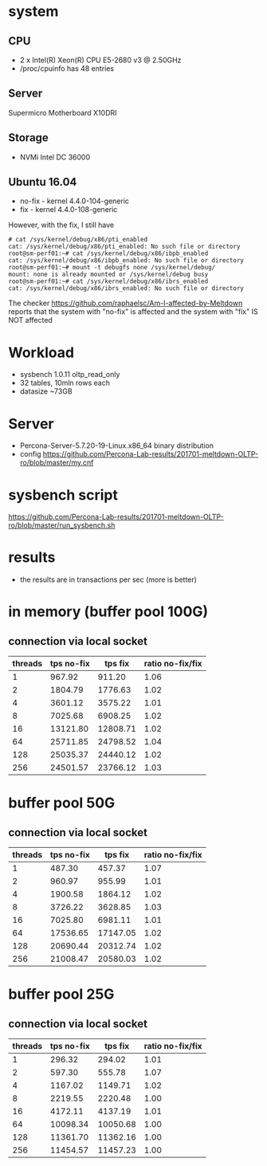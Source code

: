 # system

## CPU
* 2 x Intel(R) Xeon(R) CPU E5-2680 v3 @ 2.50GHz
* /proc/cpuinfo has 48 entries

## Server
Supermicro Motherboard X10DRI

## Storage
* NVMi Intel DC 36000 

## Ubuntu 16.04
* no-fix - kernel  4.4.0-104-generic
* fix - kernel 4.4.0-108-generic

However, with the fix, I still have
```
# cat /sys/kernel/debug/x86/pti_enabled
cat: /sys/kernel/debug/x86/pti_enabled: No such file or directory
root@sm-perf01:~# cat /sys/kernel/debug/x86/ibpb_enabled
cat: /sys/kernel/debug/x86/ibpb_enabled: No such file or directory
root@sm-perf01:~# mount -t debugfs none /sys/kernel/debug/
mount: none is already mounted or /sys/kernel/debug busy
root@sm-perf01:~# cat /sys/kernel/debug/x86/ibrs_enabled
cat: /sys/kernel/debug/x86/ibrs_enabled: No such file or directory

```
The checker https://github.com/raphaelsc/Am-I-affected-by-Meltdown
reports that the system with "no-fix" is affected and the system with "fix" IS NOT affected

# Workload
* sysbench 1.0.11 oltp_read_only
* 32 tables, 10mln rows each
* datasize ~73GB

# Server
* Percona-Server-5.7.20-19-Linux.x86_64 binary distribution
* config https://github.com/Percona-Lab-results/201701-meltdown-OLTP-ro/blob/master/my.cnf

# sysbench script
https://github.com/Percona-Lab-results/201701-meltdown-OLTP-ro/blob/master/run_sysbench.sh


# results
* the results are in transactions per sec (more is better)

# in memory (buffer pool 100G)
## connection via local socket

threads | tps no-fix | tps fix | ratio no-fix/fix 
--------|------------|---------|-----------------
1|967.92|911.20|1.06
2|1804.79|1776.63|1.02
4|3601.12|3575.22|1.01
8|7025.68|6908.25|1.02
16|13121.80|12808.71|1.02
64|25711.85|24798.52|1.04
128|25035.37|24440.12|1.02
256|24501.57|23766.12|1.03

# buffer pool 50G
## connection via local socket

threads | tps no-fix | tps fix | ratio no-fix/fix 
--------|------------|---------|-----------------
1|487.30|457.37|1.07
2|960.97|955.99|1.01
4|1900.58|1864.12|1.02
8|3726.22|3628.85|1.03
16|7025.80|6981.11|1.01
64|17536.65|17147.05|1.02
128|20690.44|20312.74|1.02
256|21008.47|20580.03|1.02

# buffer pool 25G
## connection via local socket

threads | tps no-fix | tps fix | ratio no-fix/fix 
--------|------------|---------|-----------------
1|296.32|294.02|1.01
2|597.30|555.78|1.07
4|1167.02|1149.71|1.02
8|2219.55|2220.48|1.00
16|4172.11|4137.19|1.01
64|10098.34|10050.68|1.00
128|11361.70|11362.16|1.00
256|11454.57|11457.23|1.00
